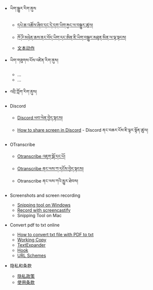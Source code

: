 - ཡིག་སྒྱུར་རིག་ནུས
  - [དཔེ་ཆ་འཚོལ་ཞིབ་དང་དེ་དག་ཡིག་རྐྱང་ལ་བསྒྱུར་ཚུལ།](bo/mt/bo-versions.md)
  - [ཁོ་ཌི་མཉེན་ཆས་ནང་བོད་ཡིག་དང་ཨིན་ཇི་ཡིག་བསྒྱུར་མཐུན་མིན་ལ་ལྟ་སྟངས།](bo/mt/Proof_reading_alignment.md)
  - [文本动作](bo/quick-start/actions.md)
- ཡིག་གཟུགས་ངོས་འཛིན་རིག་ནུས།
  - ...
  - ...
- འབྲི་ཀློག་རིག་ནུས།


- Discord
  - [Discord ཕབ་ལེན་བྱེད་སྟངས། ](https://github.com/orgs/MonlamAI/discussions/13)
  - [How to share screen in Discord](https://github.com/orgs/MonlamAI/discussions/2) - Discord ནང་བཆར་ངོས་ཇི་ལྟར་སྟོན་ཚུལ།

- OTranscribe
  - [Otranscribe འཇུག་སྒོ་དང་པོ། ](https://github.com/orgs/MonlamAI/discussions/24)
  - [Otranscribe ནང་ལས་ཀ་དངོས་བྱེད་སྟངས།](https://github.com/orgs/MonlamAI/discussions/25)
  - Otranscribe ནང་ལས་ཀའི་མྱུར་ཐེབས། 

- Screenshots and screen recording
  - [Snipping tool on Windows](https://github.com/MonlamAI/requests/discussions/29)
  - [Record with screencastify](https://github.com/orgs/MonlamAI/discussions/30)
  - Snipping Tool on Mac

- Convert pdf to txt online
  - [How to convert txt file with PDF to txt](https://github.com/orgs/MonlamAI/discussions/33)
  - [Working Copy](bo/integration/working-copy.md)
  - [TextExpander](bo/integration/text-expander.md)
  - [Hook](bo/integration/hook.md)
  - [URL Schemes](bo/integration/url-schemes.md)

- 隐私和条款
  - [隐私政策](bo/privacy.md)
  - [使用条款](bo/terms.md)
